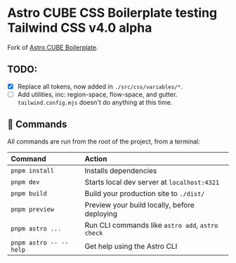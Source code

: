 # Astro CUBE CSS Boilerplate testing Tailwind CSS v4.0 alpha

Fork of [Astro CUBE Boilerplate](https://github.com/frankstallone/astro-cube-boilerplate).

## TODO:

- [x] Replace all tokens, now added in `./src/css/variables/*`.
- [ ] Add utilities, inc: region-space, flow-space, and gutter. `tailwind.config.mjs` doesn't do anything at this time.

## 🧞 Commands

All commands are run from the root of the project, from a terminal:

| Command                | Action                                           |
| :--------------------- | :----------------------------------------------- |
| `pnpm install`         | Installs dependencies                            |
| `pnpm dev`             | Starts local dev server at `localhost:4321`      |
| `pnpm build`           | Build your production site to `./dist/`          |
| `pnpm preview`         | Preview your build locally, before deploying     |
| `pnpm astro ...`       | Run CLI commands like `astro add`, `astro check` |
| `pnpm astro -- --help` | Get help using the Astro CLI                     |
